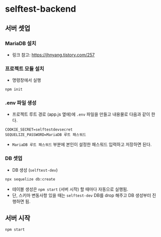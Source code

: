 # selftest-backend

## 서버 셋업

### MariaDB 설치

- 링크 참고: https://jhnyang.tistory.com/257

### 프로젝트 모듈 설치

- 명령창에서 실행

```sh
npm init
```

### .env 파일 생성

- 프로젝트 루트 경로 (app.js 옆에)에 `.env` 파일을 만들고 내용물로 다음과 같이 한다.

```
COOKIE_SECRET=selftestdevsecret
SEQUELIZE_PASSWORD=MariaDB 루트 패스워드
```

- `MariaDB 루트 패스워드` 부분에 본인이 설정한 패스워드 입력하고 저장하면 된다.

### DB 셋업

- DB 생성 (`selftest-dev`)

```sh
npx sequelize db:create
```

- 테이블 생성은 `npm start` (서버 시작) 할 때마다 자동으로 실행됨.
- 단, 스키마 변동사항 있을 때는 `selftest-dev` DB를 drop 해주고 DB 생성부터 진행하면 됨.

## 서버 시작

```sh
npm start
```
